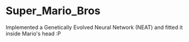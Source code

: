# Super_Mario_Bros
Implemented a Genetically Evolved Neural Network (NEAT) and fitted it inside Mario's head :P
